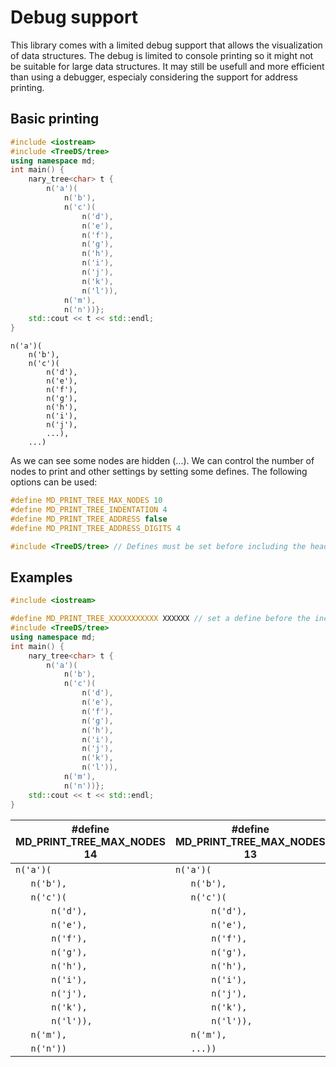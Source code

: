 # Debug support
This library comes with a limited debug support that allows the visualization of data structures. The debug is limited to console printing so it might not be suitable for large data structures. It may still be usefull and more efficient than using a debugger, especialy considering the support for address printing.

## Basic printing

```c++
#include <iostream>
#include <TreeDS/tree>
using namespace md;
int main() {
    nary_tree<char> t {
        n('a')(
            n('b'),
            n('c')(
                n('d'),
                n('e'),
                n('f'),
                n('g'),
                n('h'),
                n('i'),
                n('j'),
                n('k'),
                n('l')),
            n('m'),
            n('n'))};
    std::cout << t << std::endl;
}
```
```
n('a')(
    n('b'),
    n('c')(
        n('d'),
        n('e'),
        n('f'),
        n('g'),
        n('h'),
        n('i'),
        n('j'),
        ...),
    ...)

```

As we can see some nodes are hidden (...). We can control the number of nodes to print and other settings by setting some defines. The following options can be used:
```c++
#define MD_PRINT_TREE_MAX_NODES 10
#define MD_PRINT_TREE_INDENTATION 4
#define MD_PRINT_TREE_ADDRESS false
#define MD_PRINT_TREE_ADDRESS_DIGITS 4

#include <TreeDS/tree> // Defines must be set before including the header
```

## Examples
```c++
#include <iostream>

#define MD_PRINT_TREE_XXXXXXXXXXX XXXXXX // set a define before the include
#include <TreeDS/tree>
using namespace md;
int main() {
    nary_tree<char> t {
        n('a')(
            n('b'),
            n('c')(
                n('d'),
                n('e'),
                n('f'),
                n('g'),
                n('h'),
                n('i'),
                n('j'),
                n('k'),
                n('l')),
            n('m'),
            n('n'))};
    std::cout << t << std::endl;
}
```

#define MD_PRINT_TREE_MAX_NODES 14 | #define MD_PRINT_TREE_MAX_NODES 13 | #define MD_PRINT_TREE_MAX_NODES 2
---------------------------------- | ---------------------------------- | ---------------------------------
`n('a')(                         ` | `n('a')(                         ` | `n('a')(                         `
`    n('b'),                     ` | `    n('b'),                     ` | `    n('b'),                     `
`    n('c')(                     ` | `    n('c')(                     ` | `    ...)                        `
`        n('d'),                 ` | `        n('d'),                 `
`        n('e'),                 ` | `        n('e'),                 `
`        n('f'),                 ` | `        n('f'),                 `
`        n('g'),                 ` | `        n('g'),                 `
`        n('h'),                 ` | `        n('h'),                 `
`        n('i'),                 ` | `        n('i'),                 `
`        n('j'),                 ` | `        n('j'),                 `
`        n('k'),                 ` | `        n('k'),                 `
`        n('l')),                ` | `        n('l')),                `
`    n('m'),                     ` | `    n('m'),                     `
`    n('n'))                     ` | `    ...))                       `
